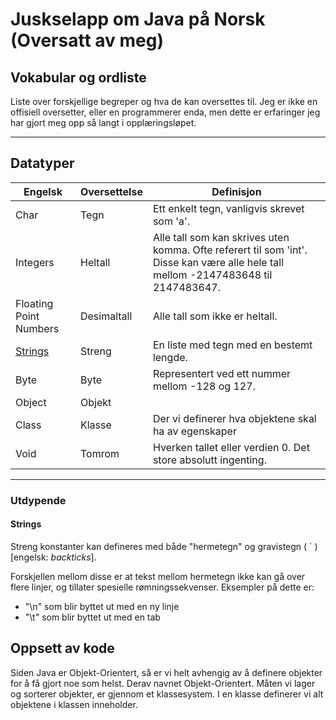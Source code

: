 # Juskselapp om Java på Norsk (Oversatt av meg)

## Vokabular og ordliste

Liste over forskjellige begreper og hva de kan oversettes til. Jeg er ikke en offisiell oversetter, eller en programmerer enda, men dette er erfaringer jeg har gjort meg opp så langt i opplæringsløpet.

---

## Datatyper

| Engelsk | Oversettelse | Definisjon |
|---------|--------------|------------|
| Char | Tegn | Ett enkelt tegn, vanligvis skrevet som 'a'. |
| Integers | Heltall | Alle tall som kan skrives uten komma. Ofte referert til som 'int'. Disse kan være alle hele tall mellom -2147483648 til 2147483647. |
| Floating Point Numbers | Desimaltall | Alle tall som ikke er heltall. |
| [Strings](#Strings) | Streng | En liste med tegn med en bestemt lengde. |
| Byte | Byte | Representert ved ett nummer mellom -128 og 127. |
| Object | Objekt |  |
| Class | Klasse | Der vi definerer hva objektene skal ha av egenskaper |
| Void | Tomrom | Hverken tallet eller verdien 0. Det store absolutt ingenting. |

---

### Utdypende

#### Strings

Streng konstanter kan defineres med både "hermetegn" og gravistegn ( ` ) [engelsk: *backticks*].

Forskjellen mellom disse er at tekst mellom hermetegn ikke kan gå over flere linjer, og tillater spesielle rømningssekvenser. Eksempler på dette er:

* "\n" som blir byttet ut med en ny linje
* "\t" som blir byttet ut med en tab

## Oppsett av kode

Siden Java er Objekt-Orientert, så er vi helt avhengig av å definere objekter for å få gjort noe som helst. Derav navnet Objekt-Orientert. Måten vi lager og sorterer objekter, er gjennom et klassesystem. I en klasse definerer vi alt objektene i klassen inneholder.